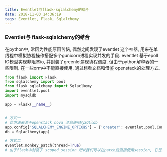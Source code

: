 ```yaml
---
title: Eventlet与flask-sqlalchemy的结合
date: 2018-11-03 14:36:19
tags: Eventlet, Flask, Sqlalchemy
---
```


###  Eventlet与 flask-sqlalchemy的结合
在python中, 常因为性能原因苦恼, 偶然之间发现了eventlet 这个神器, 用来在单线程中模拟协程操作搭配多个gunicorn进程实现并发的手段.
eventlet 基于epoll IO模型实现非阻塞io, 并封装了greenlet实现协程调度. 但由于python解释器的一些限制. 在一些orm中不能直接使用.
通过翻看文档和借鉴 openstack的处理方式.

```python
from flask import Flask
from sqlalchemy import pool
from flask_sqlalchemy import Sqlaclhemy
import eventlet.pool
import mysqldb

app = Flask(__name__)


# 方式一
# 此方法来源于openstack nova 注意使用MySQLldb
app.config['SQLALCHEMY_ENGINE_OPTIONS'] = {'creater': eventlet.pool.ConnectionPool(MySQLdb, **url_args).create}
db = Sqlaclhemy(app)

# 方式二
eventlet.monkey_patch(thread=True)
# 由于flask中封装了 scoped_session 所以我们可以在patch后直接使用session, 它是协程安全的

```